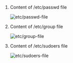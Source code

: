 1. Content of /etc/passwd file

    ![etc/passwd-file](https://user-images.githubusercontent.com/105358644/192142119-1ed34169-6bad-41d7-8527-fcfb20892087.PNG)

2. Content of /etc/group file

    ![etc/group-file](https://user-images.githubusercontent.com/105358644/192142198-ba524755-756b-436c-982c-1779caf5d146.png)

3. Content of /etc/sudoers file

    ![etc/sudoers-file](https://user-images.githubusercontent.com/105358644/192142279-2a5434f6-cf38-4aef-b316-c3722501f0a8.PNG)
